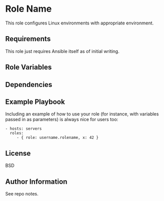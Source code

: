 Role Name
=========

This role configures Linux environments with appropriate environment.   

Requirements
------------

This role just requires Ansible itself as of initial writing.

Role Variables
--------------


Dependencies
------------


Example Playbook
----------------

Including an example of how to use your role (for instance, with variables passed in as parameters) is always nice for users too:

    - hosts: servers
      roles:
         - { role: username.rolename, x: 42 }

License
-------

BSD

Author Information
------------------

See repo notes.
